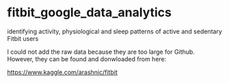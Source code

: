 # fitbit_google_data_analytics
identifying activity, physiological and sleep patterns of active and sedentary Fitbit users


I could not add the raw data because they are too large for Github.
However, they can be found and donwloaded from here:

https://www.kaggle.com/arashnic/fitbit

